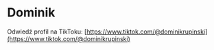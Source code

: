 # Dominik


Odwiedź profil na TikToku: [https://www.tiktok.com/@dominikrupinski](https://www.tiktok.com/@dominikrupinski)
